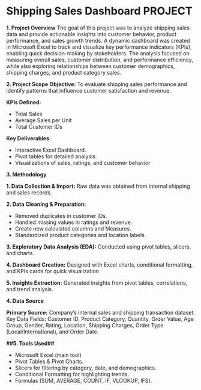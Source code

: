 # Shipping Sales Dashboard PROJECT
**1.	Project Overview**
The goal of this project was to analyze shipping sales data and provide actionable insights into customer behavior, product performance, and sales growth trends. A dynamic dashboard was created in Microsoft Excel to track and visualize key performance indicators (KPIs), enabling quick decision-making by stakeholders.
The analysis focused on measuring overall sales, customer distribution, and performance efficiency, while also exploring relationships between customer demographics, shipping charges, and product category sales.

**2.	Project Scope**
**Objective:** To evaluate shipping sales performance and identify patterns that influence customer satisfaction and revenue.

**KPIs Defined:**
* Total Sales
* Average Sales per Unit
* Total Customer IDs

**Key Deliverables:**
* Interactive Excel Dashboard.
* Pivot tables for detailed analysis.
* Visualizations of sales, ratings, and customer behavior

**3.	Methodology**

**1. Data Collection & Import:** Raw data was obtained from internal shipping and sales records.

**2. Data Cleaning & Preparation:**
* Removed duplicates in customer IDs.
* Handled missing values in ratings and revenue.
* Create new calculated columns and Measures.
* Standardized product categories and location labels.

**3. Exploratory Data Analysis (EDA):** Conducted using pivot tables, slicers, and charts.
  
**4. Dashboard Creation:** Designed with Excel charts, conditional formatting, and KPIs cards for quick visualization

**5. Insights Extraction:** Generated insights from pivot tables, correlations, and trend analysis.


**4. Data Source**

**Primary Source:** Company’s internal sales and shipping transaction dataset.
Key Data Fields: Customer ID, Product Category, Quantity, Order Value, Age Group, Gender, Rating, Location, Shipping Charges, Order Type (Local/International), and Order Date.


**##5. Tools Used##**

* Microsoft Excel (main tool)
* Pivot Tables & Pivot Charts.
* Slicers for filtering by category, date, and demographics.
* Conditional Formatting for highlighting trends.
* Formulas (SUM, AVERAGE, COUNT, IF, VLOOKUP, IFS).


